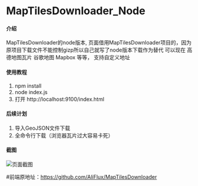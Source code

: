 # MapTilesDownloader_Node

#### 介绍
MapTilesDownloader的node版本, 页面借用MapTilesDownloader项目的，因为原项目下载文件不能控制gizp所以自己就写了node版本下载作为替代
可以现在 高德地图瓦片 谷歌地图 Mapbox 等等， 支持自定义地址
 

#### 使用教程

1.  npm install
2.  node index.js
3.  打开 http://localhost:9100/index.html

#### 后续计划
  1. 导入GeoJSON文件下载
  2. 全命令行下载（浏览器瓦片过大容易卡死）

#### 截图
![页面截图](https://foruda.gitee.com/images/1666339299101837814/2cf41a75_2258377.png "企业微信截图_16663392713916.png")



#前端原地址：https://github.com/AliFlux/MapTilesDownloader